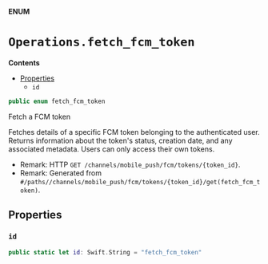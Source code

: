**ENUM**

# `Operations.fetch_fcm_token`

**Contents**

- [Properties](#properties)
  - `id`

```swift
public enum fetch_fcm_token
```

Fetch a FCM token

Fetches details of a specific FCM token belonging to the authenticated user. Returns information about the token's status, creation date, and any associated metadata. Users can only access their own tokens.

- Remark: HTTP `GET /channels/mobile_push/fcm/tokens/{token_id}`.
- Remark: Generated from `#/paths//channels/mobile_push/fcm/tokens/{token_id}/get(fetch_fcm_token)`.

## Properties
### `id`

```swift
public static let id: Swift.String = "fetch_fcm_token"
```
